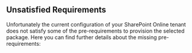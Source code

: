 ## Unsatisfied Requirements

Unfortunately the current configuration of your SharePoint Online tenant does not satisfy some of the pre-requirements to provision the selected package.
Here you can find further details about the missing pre-requirements:
